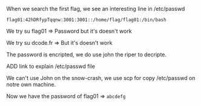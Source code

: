 When we search the first flag, we see an interesting line in /etc/passwd

`flag01:42hDRfypTqqnw:3001:3001::/home/flag/flag01:/bin/bash`

We try su flag01 => Password but it's doesn't work

We try su dcode.fr => But it's doesn't work

The password is encripted, we do use john the riper to decripte.

ADD link to explain /etc/passwd file

We can't use John on the snow-crash, we use scp for copy /etc/passwd on notre own machine.

Now we have the password of flag01 => `abcdefg`